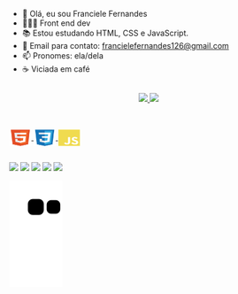 - 👋 Olá, eu sou Franciele Fernandes
- 👩🏽‍💻 Front end dev
- 📚 Estou estudando HTML, CSS e JavaScript.
- 📧 Email para contato: francielefernandes126@gmail.com
- 📫 Pronomes: ela/dela
- ☕ Viciada em café

##

<div align="center">
  <a href="https://github.com/Francielefernandes06">
  <img height="180em" src="https://github-readme-stats.vercel.app/api?username=Francielefernandes06&show_icons=true&theme=radical&include_all_commits=true&count_private=true"/>
  <img height="180em" src="https://github-readme-stats.vercel.app/api/top-langs/?username=Francielefernandes06&layout=compact&langs_count=7&theme=radical"/>
</div>

##

<div style="display: inline_block"><br>
  <img align="center" alt="Fran-HTML" height="30" width="40" src="https://raw.githubusercontent.com/devicons/devicon/master/icons/html5/html5-original.svg">
  <img align="center" alt="Fran-CSS" height="30" width="40" src="https://raw.githubusercontent.com/devicons/devicon/master/icons/css3/css3-original.svg">
  <img align="center" alt="Fran-Js" height="30" width="40" src="https://raw.githubusercontent.com/devicons/devicon/master/icons/javascript/javascript-plain.svg">
</div>

##

<div> 
  <a href="https://instagram.com/franciele_fernandes06" target="_blank"><img src="https://img.shields.io/badge/-Instagram-%23b6008b?style=for-the-badge&logo=instagram&logoColor=white" target="_blank"></a>
 	<a href="https://www.twitch.tv/franciele_fernandes06" target="_blank"><img src="https://img.shields.io/badge/Twitch-9146FF?style=for-the-badge&logo=twitch&logoColor=white" target="_blank"></a>
  <!--<a href="https://discord.gg/#8630" target="_blank"><img src="https://img.shields.io/badge/Discord-7289DA?style=for-the-badge&logo=discord&logoColor=white" target="_blank"></a>--> 
  <a href = "mailto:francielefernades126@gmail.com"><img src="https://img.shields.io/badge/-Gmail-%23d3403a?style=for-the-badge&logo=gmail&logoColor=white" target="_blank"></a>
  <a href="https://www.linkedin.com/in/franciele-fernandes-92556b1a7/" target="_blank"><img src="https://img.shields.io/badge/-LinkedIn-%230077B5?style=for-the-badge&logo=linkedin&logoColor=white" target="_blank"></a> 
   <a href="https://wa.me/5584994285704?text=Olá,%20Franciele%20Fernandes.%20Tudo%20bem?" target="_blank"><img src="https://img.shields.io/badge/-WhatsApp-%2325c862?style=for-the-badge&logo=whatsapp&logoColor=white" target="_blank"></a> 
   
  ![Snake animation](https://github.com/Francielefernandes06/Francielefernandes06/blob/output/github-contribution-grid-snake.svg)

</div>
  
  
